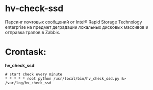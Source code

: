 # hv-check-ssd
Парсинг почтовых сообщений от Intel® Rapid Storage Technology enterprise на предмет деградации локальных дисковых массивов и отправка трапов в Zabbix. 

# Crontask:

**hv_check_ssd**
```
# start check every minute
* * * * * root python /usr/local/bin/hv_check_ssd.py &> /var/log/hv_check_ssd
```
